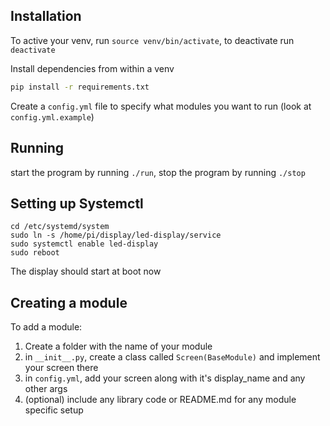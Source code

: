 ## Installation

To active your venv, run `source venv/bin/activate`, to deactivate run `deactivate`

Install dependencies from within a venv

```bash
pip install -r requirements.txt
```

Create a `config.yml` file to specify what modules you want to run (look at `config.yml.example`)

## Running
start the program by running `./run`, stop the program by running `./stop`

## Setting up Systemctl

```
cd /etc/systemd/system
sudo ln -s /home/pi/display/led-display/service
sudo systemctl enable led-display
sudo reboot
```

The display should start at boot now


## Creating a module
To add a module:

1. Create a folder with the name of your module
1. in `__init__.py`, create a class called `Screen(BaseModule)` and implement your screen there
1. in `config.yml`, add your screen along with it's display_name and any other args
1. (optional) include any library code or README.md for any module specific setup

